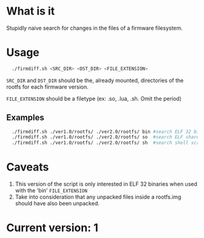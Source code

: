 # What is it
Stupidly naive search for changes in the files of a firmware filesystem.

# Usage

```bash
  ./firmdiff.sh <SRC_DIR> <DST_DIR> <FILE_EXTENSION>
``` 
   `SRC_DIR` and `DST_DIR` should be the, already mounted, directories of the rootfs
   for each firmware version.

   `FILE_EXTENSION` should be a filetype (ex: .so, .lua, .sh. Omit the period)


## Examples
```bash
  ./firmdiff.sh ./ver1.0/rootfs/ ./ver2.0/rootfs/ bin #search ELF 32 binaries
  ./firmdiff.sh ./ver1.0/rootfs/ ./ver2.0/rootfs/ so  #search ELF shared objects
  ./firmdiff.sh ./ver1.0/rootfs/ ./ver2.0/rootfs/ sh  #search shell scripts
``` 

# Caveats
  1. This version of the script is only interested in ELF 32 binaries when
  used with the 'bin' `FILE_EXTENSION`
  2. Take into consideration that any unpacked files inside a rootfs.img should
  have also been unpacked.

# Current version: 1
